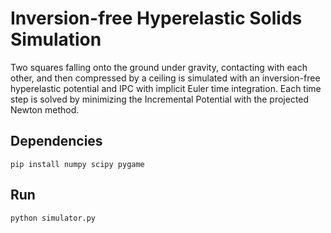 # Inversion-free Hyperelastic Solids Simulation

Two squares falling onto the ground under gravity, contacting with each other, and then compressed by a ceiling is simulated with an inversion-free hyperelastic potential and IPC with implicit Euler time integration.
Each time step is solved by minimizing the Incremental Potential with the projected Newton method.

## Dependencies
```
pip install numpy scipy pygame
```

## Run
```
python simulator.py
```